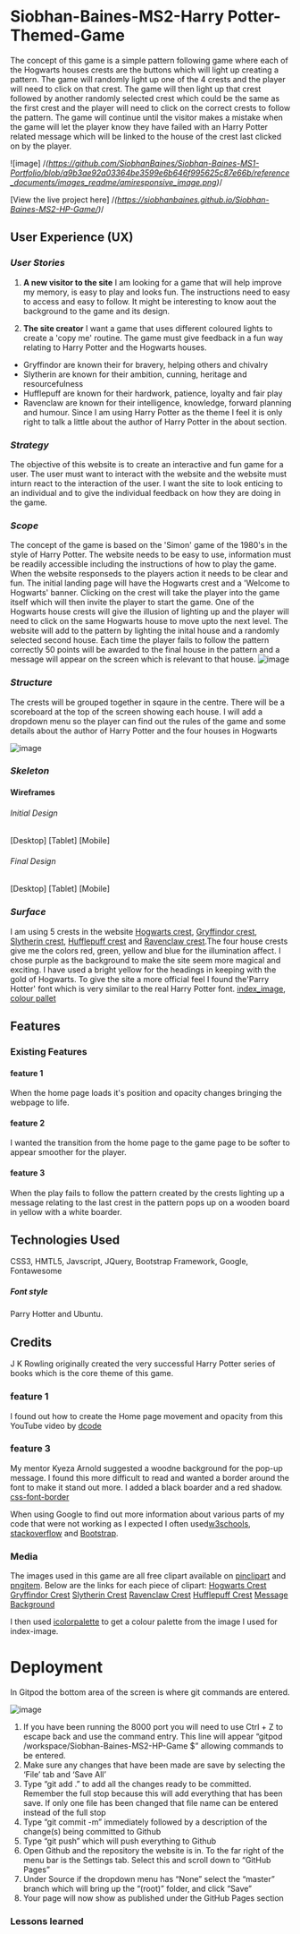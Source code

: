 # Siobhan-Baines-MS2-Harry Potter-Themed-Game

The concept of this game is a simple pattern following game where each of the Hogwarts houses crests are the buttons which will light up creating a pattern. 
The game will randomly light up one of the 4 crests and the player will need to click on that crest. The game will then light up that crest followed by another randomly selected crest which could be the same as the first crest and the player will need to click on the correct crests to follow the pattern. The game will continue until the visitor makes a mistake when the game will let the player know they have failed with an Harry Potter related message which will be linked to the house of the crest last clicked on by the player.
 

 ![image] /*(https://github.com/SiobhanBaines/Siobhan-Baines-MS1-Portfolio/blob/a9b3ae92a03364be3599e6b646f995625c87e66b/reference_documents/images_readme/amiresponsive_image.png)*/

[View the live project here] /*(https://siobhanbaines.github.io/Siobhan-Baines-MS2-HP-Game/)*/


## User Experience (UX)

### *User Stories*

1. **A new visitor to the site**
I am looking for a game that will help improve my memory, is easy to play and looks fun. The instructions need to easy to access and easy to follow. It might be interesting to know aout the background to the game and its design.
  
2. **The site creator**
I want a game that uses different coloured lights to create a 'copy me' routine. The game must give feedback in a fun way relating to Harry Potter and the Hogwarts houses. 
* Gryffindor are known their for bravery, helping others and chivalry
* Slytherin are known for their ambition, cunning, heritage and resourcefulness
* Hufflepuff are known for their hardwork, patience, loyalty and fair play
* Ravenclaw are known for their intelligence, knowledge, forward planning and humour.
Since I am using Harry Potter as the theme I feel it is only right to talk a little about the author of Harry Potter in the about section.



### *Strategy*
The objective of this website is to create an interactive and fun game for a user. The user must want to interact with the website and the website must inturn react to the interaction of the user. I want the site to look enticing to an individual and to give the individual feedback on how they are doing in the game.

### *Scope*
The concept of the game is based on the 'Simon' game of the 1980's in the style of Harry Potter. The website needs to be easy to use, information must be readily accessible including the instructions of how to play the game. When the website responseds to the players action it needs to be clear and fun. The initial landing page will have the Hogwarts crest and a 'Welcome to Hogwarts' banner. Clicking on the crest will take the player into the game itself which will then invite the player to start the game. One of the Hogwarts house crests will give the illusion of lighting up and the player will need to click on the same Hogwarts house to move upto the next level. The website will add to the pattern by lighting the inital house and a randomly selected second house. Each time the player fails to follow the pattern correctly 50 points will be awarded to the final house in the pattern and a message will appear on the screen which is relevant to that house. 
![image]()
### *Structure*
The crests will be grouped together in sqaure in the centre. There will be a scoreboard at the top of the screen showing each house. I will add a dropdown menu so the player can find out the rules of the game and some details about the author of Harry Potter and the four houses in Hogwarts

![image]()


### *Skeleton*
#### Wireframes
###### Initial Design
[Desktop]
[Tablet]
[Mobile]

###### Final Design
[Desktop]
[Tablet]
[Mobile]

### *Surface*
I am using 5 crests in the website [Hogwarts crest](), [Gryffindor crest](), [Slytherin crest](), [Hufflepuff crest]() and [Ravenclaw crest]().The four house crests give me the colors red, green, yellow and blue for the illumination affect. I chose purple as the background to make the site seem more magical and exciting. I have used a bright yellow for the headings in keeping with the gold of Hogwarts. To give the site a more official feel I found the'Parry Hotter' font which is very similar to the real Harry Potter font.
[index_image](), 
[colour pallet]()


## Features
### Existing Features
#### feature 1
When the home page loads it's position and opacity changes bringing the webpage to life. 
#### feature 2
I wanted the transition from the home page to the game page to be softer to appear smoother for the player.
#### feature 3
When the play fails to follow the pattern created by the crests lighting up a message relating to the last crest in the pattern pops up on a wooden board in yellow with a white boarder.

## Technologies Used
CSS3, HMTL5, Javscript, JQuery, Bootstrap Framework, Google, Fontawesome



##### Font style
Parry Hotter and Ubuntu.

## Credits
J K Rowling originally created the very successful Harry Potter series of books which is the core theme of this game.
### feature 1
I found out how to create the Home page movement and opacity from this YouTube video by [dcode](https://www.youtube.com/watch?v=zWB219zf1og)
### feature 3
My mentor Kyeza Arnold suggested a woodne background for the pop-up message. I found this more difficult to read and wanted a border around the font to make it stand out more. I added a black boarder and a red shadow. [css-font-border](https://stackoverflow.com/questions/2570972/css-font-border)



When using Google to find out more information about various parts of my code that were not working as I expected I often used[w3schools](https://www.w3schools.com/default.asp), [stackoverflow](https://stackoverflow.com/questions/tagged/html) and [Bootstrap](https://getbootstrap.com/docs/4.0/components/modal/).


### Media

The images used in this game are all free clipart available on [pinclipart](www.pinclipart.com) and [pngitem](www.pngitem.com). 
Below are the links for each piece of clipart:
[Hogwarts Crest](https://www.pngitem.com/middle/iJiiRhb_hogwarts-crest-transparent-background-hd-png-download/)
[Gryffindor Crest](https://www.pngitem.com/middle/mRxxbi_transparent-gryffindor-png-harry-potter-house-crests-png/)
[Slytherin Crest](https://www.pngitem.com/middle/iibxmTw_harry-potter-mug-slytherin-crest-png-download-slytherin/)
[Ravenclaw Crest](https://www.pngitem.com/middle/TRwmxT_crest-png-for-free-download-on-ravenclaw-hogwarts/)
[Hufflepuff Crest](https://www.pinclipart.com/pindetail/iTiJwxo_crest-banner-png-harry-potter-hufflepuff-crest-clipart/)
[Message Background](https://pxhere.com/en/photo/1370487)



I then used [icolorpalette](https://icolorpalette.com/) to get a colour palette from the image I used for index-image.

# Deployment
In Gitpod the bottom area of the screen is where git commands are entered.

![image]()

1.	If you have been running the 8000 port you will need to use Ctrl + Z to escape back and use the command entry. This line will appear “gitpod /workspace/Siobhan-Baines-MS2-HP-Game $” allowing commands to be entered.
2.	Make sure any changes that have been made are save by selecting the ‘File’ tab and ‘Save All’
3.	Type “git add .” to add all the changes ready to be committed. Remember the full stop because this will add everything that has been save. If only one file has been changed that file name can be entered instead of the full stop
4.	Type “git commit -m” immediately followed by a description of the change(s) being committed to Github 
5.	Type “git push” which will push everything to Github
6.	Open Github and the repository the website is in. To the far right of the menu bar is the Settings tab. Select this and scroll down to “GitHub Pages”
7.	Under Source if the dropdown menu has “None” select the “master” branch which will bring up the “(root)” folder, and click “Save”
8.	Your page will now show as published under the GitHub Pages section

### Lessons learned


